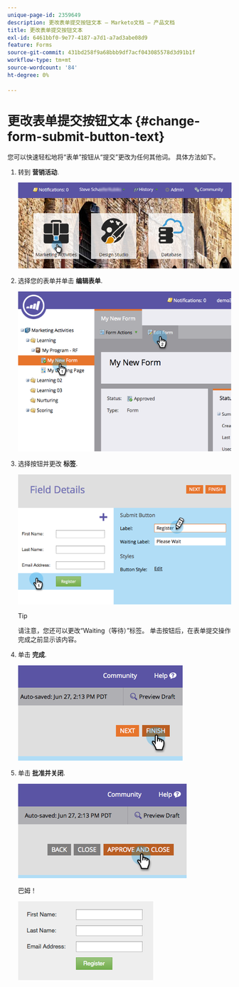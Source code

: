 ```yaml
---
unique-page-id: 2359649
description: 更改表单提交按钮文本 — Marketo文档 — 产品文档
title: 更改表单提交按钮文本
exl-id: 6461bbf0-9e77-4187-a7d1-a7ad3abe08d9
feature: Forms
source-git-commit: 431bd258f9a68bbb9df7acf043085578d3d91b1f
workflow-type: tm+mt
source-wordcount: '84'
ht-degree: 0%

---
```


# 更改表单提交按钮文本 {#change-form-submit-button-text}

您可以快速轻松地将“表单”按钮从“提交”更改为任何其他词。 具体方法如下。

1. 转到 **营销活动**.

   ![](assets/login-marketing-activities-4.png)

1. 选择您的表单并单击 **编辑表单**.

   ![](assets/image2014-9-15-12-3a42-3a14.png)

1. 选择按钮并更改 **标签**.

   ![](assets/image2014-9-15-12-3a42-3a41.png)

   >[!TIP]
   >
   >请注意，您还可以更改“Waiting（等待）”标签。 单击按钮后，在表单提交操作完成之前显示该内容。

1. 单击 **完成**.

   ![](assets/image2014-9-15-12-3a43-3a26.png)

1. 单击 **批准并关闭**.

   ![](assets/image2014-9-15-12-3a43-3a36.png)

   巴姆！

   ![](assets/image2014-9-15-12-3a44-3a7.png)
